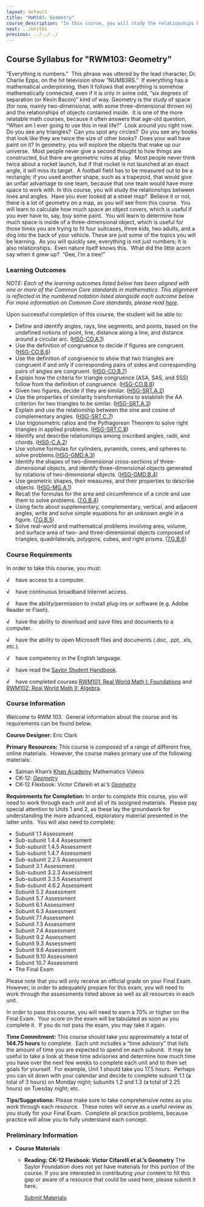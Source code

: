 ```yaml
---
layout: default
title: "RWM103: Geometry"
course_description: "In this course, you will study the relationships between lines and angles. You will learn to calculate how much space an object covers, determine how much space is inside of a three-dimensional object, and other relationships between shapes, objects, and the mathematics that govern them."
next: ../Unit01
previous: ../../../
---
```

Course Syllabus for "RWM103: Geometry"
--------------------------------------

“Everything is numbers.”  This phrase was uttered by the lead character,
Dr. Charlie Epps, on the hit television show “NUMB3RS.”  If everything
has a mathematical underpinning, then it follows that everything is
somehow mathematically connected, even if it is only in some odd, “six
degrees of separation (or Kevin Bacon)” kind of way. Geometry is the
study of space (for now, mainly two-dimensional, with some
three-dimensional thrown in) and the relationships of objects contained
inside.  It is one of the more relatable math courses, because it often
answers that age-old question, “When am I ever going to use this in real
life?”  Look around you right now.  Do you see any triangles?  Can you
spot any circles?  Do you see any books that look like they are twice
the size of other books?  Does your wall have paint on it? In geometry,
you will explore the objects that make up our universe.  Most people
never give a second thought to how things are constructed, but there are
geometric rules at play.  Most people never think twice about a rocket
launch, but if that rocket is not launched at an exact angle, it will
miss its target.  A football field has to be measured out to be a
rectangle; if you used another shape, such as a trapezoid, that would
give an unfair advantage to one team, because that one team would have
more space to work with. In this course, you will study the
relationships between lines and angles.  Have you ever looked at a
street map?  Believe it or not, there is a lot of geometry on a map, as
you will see from this course.  You will learn to calculate how much
space an object covers, which is useful if you ever have to, say, buy
some paint.  You will learn to determine how much space is inside of a
three-dimensional object, which is useful for those times you are trying
to fit four suitcases, three kids, two adults, and a dog into the back
of your vehicle. These are just some of the topics you will be
learning.  As you will quickly see, everything is not just numbers; it
is also relationships.  Even nature itself knows this.  What did the
little acorn say when it grew up?  “Gee, I’m a tree!”

### Learning Outcomes

*NOTE: Each of the learning outcomes listed below has been aligned with
one or more of the Common Core standards in mathematics. This alignment
is reflected in the numbered notation listed alongside each outcome
below. For more information on Common Core standards, please
read [here](http://www.corestandards.org/).*  
  
 Upon successful completion of this course, the student will be able to:

-   Define and identify angles, rays, line segments, and points, based
    on the undefined notions of point, line, distance along a line, and
    distance around a circular arc.
    ([HSG-CO.A.1](http://www.corestandards.org/Math/Content/HSG/CO/A/1))
-   Use the definition of congruence to decide if figures are congruent.
    ([HSG-CO.B.6](http://www.corestandards.org/Math/Content/HSG/CO/B/6))
-   Use the definition of congruence to show that two triangles are
    congruent if and only if corresponding pairs of sides and
    corresponding pairs of angles are congruent.
    ([HSG-CO.B.7](http://www.corestandards.org/Math/Content/HSG/CO/B/7))
-   Explain how the criteria for triangle congruence (ASA, SAS, and SSS)
    follow from the definition of congruence.
    ([HSG-CO.B.8](http://www.corestandards.org/Math/Content/HSG/CO/B/8))
-   Given two figures, decide if they are similar.
    ([HSG-SRT.A.2](http://www.corestandards.org/Math/Content/HSG/SRT/A/2))
-   Use the properties of similarity transformations to establish the AA
    criterion for two triangles to be similar.
    ([HSG-SRT.A.3](http://www.corestandards.org/Math/Content/HSG/SRT/A/3))
-   Explain and use the relationship between the sine and cosine of
    complementary angles.
    ([HSG-SRT.C.7](http://www.corestandards.org/Math/Content/HSG/SRT/C/7))
-   Use trigonometric ratios and the Pythagorean Theorem to solve right
    triangles in applied problems.
    ([HSG-SRT.C.8](http://www.corestandards.org/Math/Content/HSG/SRT/C/8))
-   Identify and describe relationships among inscribed angles, radii,
    and chords.
    ([HSG-C.A.2](http://www.corestandards.org/Math/Content/HSG/C/A/2))
-   Use volume formulas for cylinders, pyramids, cones, and spheres to
    solve
    problems.([HSG-GMD.A.3](http://www.corestandards.org/Math/Content/HSG/GMD/A/3))
-   Identify the shapes of two-dimensional cross-sections of
    three-dimensional objects, and identify three-dimensional objects
    generated by rotations of two-dimensional objects.
    ([HSG-GMD.B.4](http://www.corestandards.org/Math/Content/HSG/GMD/B/4))
-   Use geometric shapes, their measures, and their properties to
    describe objects.
    ([HSG-MG.A.1](http://www.corestandards.org/Math/Content/HSG/MG/A/1))
-   Recall the formulas for the area and circumference of a circle and
    use them to solve problems.
    ([7.G.B.4](http://www.corestandards.org/Math/Content/7/G/B/4))
-   Using facts about supplementary, complementary, vertical, and
    adjacent angles, write and solve simple equations for an unknown
    angle in a figure.
    ([7.G.B.5](http://www.corestandards.org/Math/Content/7/G/B/5))
-   Solve real-world and mathematical problems involving area, volume,
    and surface area of two- and three-dimensional objects composed of
    triangles, quadrilaterals, polygons, cubes, and right prisms.
    ([7.G.B.6](http://www.corestandards.org/Math/Content/7/G/B/6)) 

### Course Requirements

In order to take this course, you must:  
  
 √    have access to a computer.  
  
 √    have continuous broadband Internet access.  
  
 √    have the ability/permission to install plug-ins or software (e.g.
Adobe Reader or Flash).  
  
 √    have the ability to download and save files and documents to a
computer.  
  
 √    have the ability to open Microsoft files and documents (.doc,
.ppt, .xls, etc.).  
  
 √    have competency in the English language.  
  
 √    have read the [Saylor Student
Handbook](http://www.saylor.org/site/wp-content/uploads/2012/05/Saylor-StudentHandbook.pdf).  
  
 √    have completed courses [RWM101: Real World Math I:
Foundations](http://www.saylor.org/courses/rwm101/) and [RWM102: Real
World Math II: Algebra](http://www.saylor.org/courses/rwm102/).

### Course Information

Welcome to RWM 103.  General information about the course and its
requirements can be found below.  
  
 **Course Designer:** Eric Clark  
  
 **Primary** **Resources:** This course is composed of a range of
different free, online materials.  However, the course makes primary use
of the following materials:  

-   Salman Khan’s [Khan
    Academy](http://www.khanacademy.org/) Mathematics Videos
-   CK-12: *[Geometry](http://www.ck12.org/browse/geometry/)*
-   CK-12 Flexbook: Victor Cifarelli et al.’s
    *[Geometry](http://cafreetextbooks.ck12.org/math/CK12_Geometry.pdf)*

**Requirements for Completion:** In order to complete this course, you
will need to work through each unit and all of its assigned materials. 
Please pay special attention to Units 1 and 2, as these lay the
groundwork for understanding the more advanced, exploratory material
presented in the latter units.  You will also need to complete:  

-   Subunit 1.1 Assessment
-   Sub-subunit 1.4.4 Assessment
-   Sub-subunit 1.4.5 Assessment
-   Sub-subunit 1.4.7 Assessment
-   Sub-subunit 2.2.5 Assessment
-   Subunit 3.1 Assessment
-   Sub-subunit 3.2.3 Assessment
-   Sub-subunit 3.3.5 Assessment
-   Sub-subunit 4.6.2 Assessment
-   Subunit 5.2 Assessment
-   Subunit 5.7 Assessment
-   Subunit 6.1 Assessment
-   Subunit 6.3 Assessment
-   Subunit 7.1 Assessment
-   Subunit 7.3 Assessment
-   Subunit 7.4 Assessment
-   Subunit 9.2 Assessment
-   Subunit 9.3 Assessment
-   Subunit 9.6 Assessment
-   Subunit 9.10 Assessment
-   Subunit 10.7 Assessment
-   The Final Exam

Please note that you will only receive an official grade on your Final
Exam.  However, in order to adequately prepare for this exam, you will
need to work through the assessments listed above as well as all
resources in each unit.  
  
 In order to pass this course, you will need to earn a 70% or higher on
the Final Exam.  Your score on the exam will be tabulated as soon as you
complete it.  If you do not pass the exam, you may take it again.  
  
 **Time Commitment:** This course should take you approximately a total
of **144.75 hours** to complete.  Each unit includes a “time advisory”
that lists the amount of time you are expected to spend on each
subunit.  It may be useful to take a look at these time advisories and
determine how much time you have over the next few weeks to complete
each unit and to then set goals for yourself.  For example, Unit 1
should take you 17.5 hours.  Perhaps you can sit down with your calendar
and decide to complete subunit 1.1 (a total of 3 hours) on Monday night;
subunits 1.2 and 1.3 (a total of 2.25 hours) on Tuesday night; etc.  
  
 **Tips/Suggestions:** Please make sure to take comprehensive notes as
you work through each resource.  These notes will serve as a useful
review as you study for your Final Exam.  Complete all practice
problems, because practice will allow you to fully understand each
concept.

### Preliminary Information

-   **Course Materials**
    -   **Reading: CK-12 Flexbook: Victor Cifarelli et al.’s Geometry**
        The Saylor Foundation does not yet have materials for this
        portion of the course. If you are interested in contributing
        your content to fill this gap or aware of a resource that could
        be used here, please submit it here.

        [Submit Materials](/contribute/)

